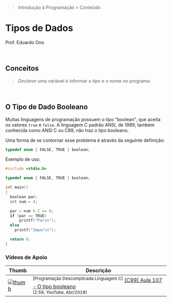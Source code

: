 > Introdução à Programação > Conteúdo

# Tipos de Dados

Prof. Eduardo Ono

<br>

## Conceitos

> _Declarar_ uma variável é informar o tipo e o nome no programa.

<br>

## O Tipo de Dado Booleano

Muitas linguagens de programação possuem o tipo "boolean", que aceita os valores `true` e `false`.
A linguagem C padrão ANSI, de 1989, também conhecida como ANSI C ou C89, não traz o tipo booleano.

Uma forma de se contornar esse problema é através da seguinte definição:

```c
typedef enum { FALSE, TRUE } boolean;
```

Exemplo de uso:

```c
#include <stdio.h>

typedef enum { FALSE, TRUE } boolean;

int main()
{
  boolean par;
  int num = 4;

  par = num % 2 == 0;
  if (par == TRUE)
      printf("Par\n");
  else
    printf("Impar\n");

  return 0;
}
```

### Vídeos de Apoio

| Thumb | Descrição |
| --- | --- |
| [![thumb](https://img.youtube.com/vi/WC7dIAz4lT0/default.jpg)](https://www.youtube.com/watch?v=WC7dIAz4lT0) | <sup>[Programação Descomplicada Linguagem C]</sup> [[C99] Aula 107 - O tipo booleano](https://www.youtube.com/watch?v=WC7dIAz4lT0)<br><sub>(2:58, YouTube, Abr/2018)</sub>

<br>
